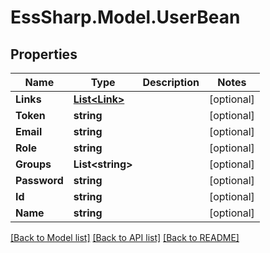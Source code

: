 # EssSharp.Model.UserBean

## Properties

Name | Type | Description | Notes
------------ | ------------- | ------------- | -------------
**Links** | [**List&lt;Link&gt;**](Link.md) |  | [optional] 
**Token** | **string** |  | [optional] 
**Email** | **string** |  | [optional] 
**Role** | **string** |  | [optional] 
**Groups** | **List&lt;string&gt;** |  | [optional] 
**Password** | **string** |  | [optional] 
**Id** | **string** |  | [optional] 
**Name** | **string** |  | [optional] 

[[Back to Model list]](../README.md#documentation-for-models) [[Back to API list]](../README.md#documentation-for-api-endpoints) [[Back to README]](../README.md)


